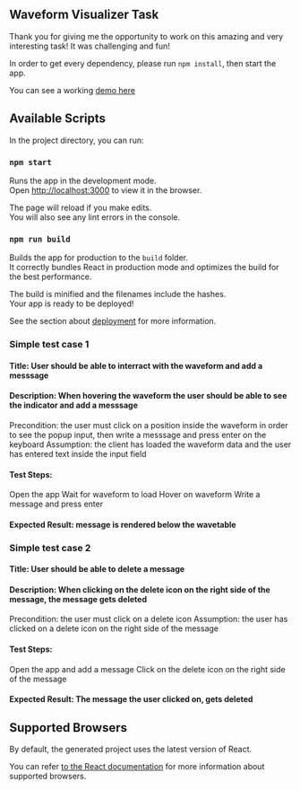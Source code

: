 
## Waveform Visualizer Task

Thank you for giving me the opportunity to work on this amazing and very interesting task!
It was challenging and fun!

In order to get every dependency, please run `npm install`, then start the app.

You can see a working [demo here](http://waveform-visualizer.designscaster.com/) 

## Available Scripts

In the project directory, you can run:

### `npm start`

Runs the app in the development mode.<br>
Open [http://localhost:3000](http://localhost:3000) to view it in the browser.

The page will reload if you make edits.<br>
You will also see any lint errors in the console.

### `npm run build`

Builds the app for production to the `build` folder.<br>
It correctly bundles React in production mode and optimizes the build for the best performance.

The build is minified and the filenames include the hashes.<br>
Your app is ready to be deployed!

See the section about [deployment](#deployment) for more information.

### Simple test case 1

#### Title: User should be able to interract with the waveform and add a messsage

#### Description: When hovering the waveform the user should be able to see the indicator and add a messsage

Precondition: the user must click on a position inside the waveform in order to see the popup input, then write a messsage and press enter on the keyboard
Assumption: the client has loaded the waveform data and the user has entered text inside the input field

#### Test Steps:

Open the app
Wait for waveform to load
Hover on waveform
Write a message and press enter

#### Expected Result: message is rendered below the wavetable

### Simple test case 2

#### Title: User should be able to delete a message

#### Description: When clicking on the delete icon on the right side of the message, the message gets deleted

Precondition: the user must click on a delete icon
Assumption: the user has clicked on a delete icon on the right side of the message

#### Test Steps:

Open the app and add a message
Click on the delete icon on the right side of the message

#### Expected Result: The message the user clicked on, gets deleted

## Supported Browsers

By default, the generated project uses the latest version of React.

You can refer [to the React documentation](https://reactjs.org/docs/react-dom.html#browser-support) for more information about supported browsers.